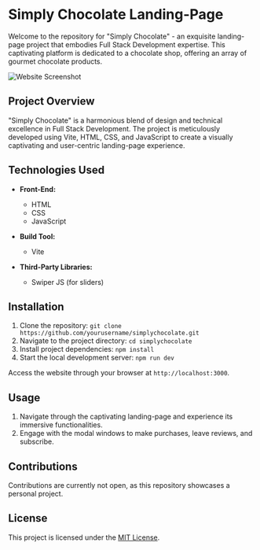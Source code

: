 # Simply Chocolate Landing-Page

Welcome to the repository for "Simply Chocolate" - an exquisite landing-page project that embodies Full Stack Development expertise. This captivating platform is dedicated to a chocolate shop, offering an array of gourmet chocolate products.

![Website Screenshot](https://github.com/CipherSeeker/simply-chocolate/blob/main/Hero.avif)

## Project Overview

"Simply Chocolate" is a harmonious blend of design and technical excellence in Full Stack Development. The project is meticulously developed using Vite, HTML, CSS, and JavaScript to create a visually captivating and user-centric landing-page experience.

## Technologies Used

- **Front-End:**
  - HTML
  - CSS
  - JavaScript

- **Build Tool:**
  - Vite

- **Third-Party Libraries:**
  - Swiper JS (for sliders)

## Installation

1. Clone the repository: `git clone https://github.com/yourusername/simplychocolate.git`
2. Navigate to the project directory: `cd simplychocolate`
3. Install project dependencies: `npm install`
4. Start the local development server: `npm run dev`

Access the website through your browser at `http://localhost:3000`.

## Usage

1. Navigate through the captivating landing-page and experience its immersive functionalities.
2. Engage with the modal windows to make purchases, leave reviews, and subscribe.

## Contributions

Contributions are currently not open, as this repository showcases a personal project.

## License

This project is licensed under the [MIT License](LICENSE).

